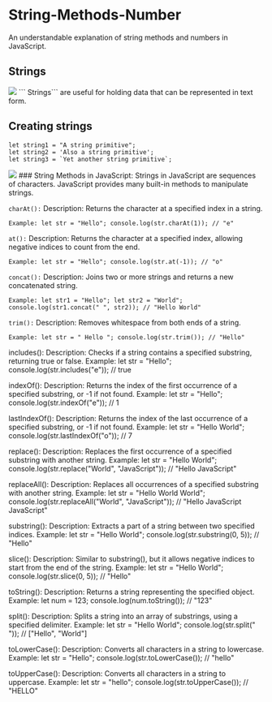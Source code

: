 # String-Methods-Number
An understandable explanation of string methods and numbers in JavaScript.

## Strings

<img src="https://dmitripavlutin.com/what-is-string-in-javascript/cover.png">
``` Strings``` are useful for holding data that can be represented in text form. 

## Creating strings

```
let string1 = "A string primitive";
let string2 = 'Also a string primitive';
let string3 = `Yet another string primitive`;
```

<img src="https://phpforever.com/wp-content/uploads/2021/03/Useful-String-Methods-In-JavaScript..png">
### String Methods in JavaScript:
Strings in JavaScript are sequences of characters. JavaScript provides many built-in methods to manipulate strings.

```charAt():```
Description: Returns the character at a specified index in a string.
```
Example: let str = "Hello"; console.log(str.charAt(1)); // "e"
```

```at():```
Description: Returns the character at a specified index, allowing negative indices to count from the end.
```
Example: let str = "Hello"; console.log(str.at(-1)); // "o"
```

```concat():```
Description: Joins two or more strings and returns a new concatenated string.
```
Example: let str1 = "Hello"; let str2 = "World"; console.log(str1.concat(" ", str2)); // "Hello World"
```

```trim():```
Description: Removes whitespace from both ends of a string.
```
Example: let str = " Hello "; console.log(str.trim()); // "Hello"
```


includes():
Description: Checks if a string contains a specified substring, returning true or false.
Example: let str = "Hello"; console.log(str.includes("e")); // true

indexOf():
Description: Returns the index of the first occurrence of a specified substring, or -1 if not found.
Example: let str = "Hello"; console.log(str.indexOf("e")); // 1

lastIndexOf():
Description: Returns the index of the last occurrence of a specified substring, or -1 if not found.
Example: let str = "Hello World"; console.log(str.lastIndexOf("o")); // 7

replace():
Description: Replaces the first occurrence of a specified substring with another string.
Example: let str = "Hello World"; console.log(str.replace("World", "JavaScript")); // "Hello JavaScript"

replaceAll():
Description: Replaces all occurrences of a specified substring with another string.
Example: let str = "Hello World World"; console.log(str.replaceAll("World", "JavaScript")); // "Hello JavaScript JavaScript"

substring():
Description: Extracts a part of a string between two specified indices.
Example: let str = "Hello World"; console.log(str.substring(0, 5)); // "Hello"

slice():
Description: Similar to substring(), but it allows negative indices to start from the end of the string.
Example: let str = "Hello World"; console.log(str.slice(0, 5)); // "Hello"

toString():
Description: Returns a string representing the specified object.
Example: let num = 123; console.log(num.toString()); // "123"

split():
Description: Splits a string into an array of substrings, using a specified delimiter.
Example: let str = "Hello World"; console.log(str.split(" ")); // ["Hello", "World"]

toLowerCase():
Description: Converts all characters in a string to lowercase.
Example: let str = "Hello"; console.log(str.toLowerCase()); // "hello"

toUpperCase():
Description: Converts all characters in a string to uppercase.
Example: let str = "hello"; console.log(str.toUpperCase()); // "HELLO"
